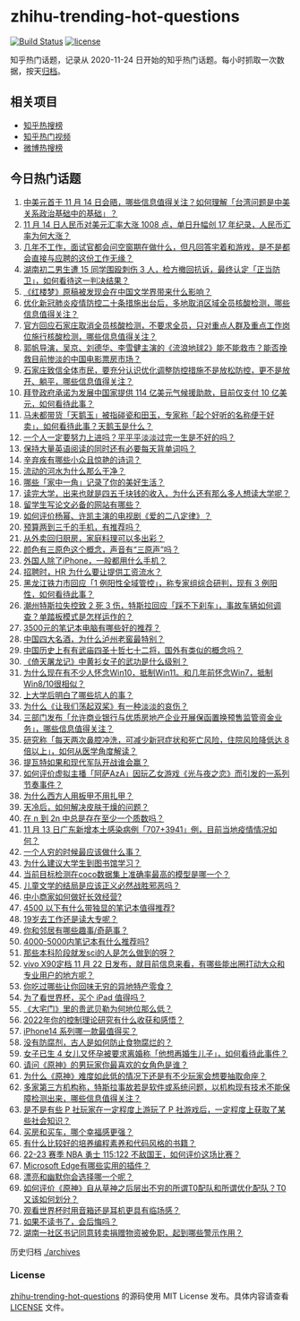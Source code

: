 # zhihu-trending-hot-questions

[![Build Status](https://github.com/justjavac/zhihu-trending-hot-questions/workflows/ci/badge.svg?branch=master)](https://github.com/justjavac/zhihu-trending-hot-questions/actions)
[![license](https://img.shields.io/github/license/justjavac/zhihu-trending-hot-questions)](https://github.com/justjavac/zhihu-trending-hot-questions/blob/master/LICENSE)

知乎热门话题，记录从 2020-11-24 日开始的知乎热门话题。每小时抓取一次数据，按天[归档](./archives)。

## 相关项目

- [知乎热搜榜](https://github.com/justjavac/zhihu-trending-top-search)
- [知乎热门视频](https://github.com/justjavac/zhihu-trending-hot-video)
- [微博热搜榜](https://github.com/justjavac/weibo-trending-hot-search)

## 今日热门话题

<!-- BEGIN -->
<!-- 最后更新时间 Tue Nov 15 2022 06:16:58 GMT+0800 (China Standard Time) -->

1. [中美元首于 11 月 14 日会晤，哪些信息值得关注？如何理解「台湾问题是中美关系政治基础中的基础」？](https://www.zhihu.com/question/566625471)
1. [11 月 14 日人民币对美元汇率大涨 1008 点，单日升幅创 17 年纪录，人民币汇率为何大涨？](https://www.zhihu.com/question/566601626)
1. [几年不工作，面试官都会问空窗期在做什么，但凡回答宅着和游戏，是不是都会直接与应聘的这份工作无缘？](https://www.zhihu.com/question/565041642)
1. [湖南初二男生遭 15 同学围殴刺伤 3 人，检方撤回抗诉，最终认定「正当防卫」，如何看待这一判决结果？](https://www.zhihu.com/question/566643090)
1. [《红楼梦》原稿被发现会在中国文学界带来什么影响？](https://www.zhihu.com/question/346884947)
1. [优化新冠肺炎疫情防控二十条措施出台后，多地取消区域全员核酸检测，哪些信息值得关注？](https://www.zhihu.com/question/566609568)
1. [官方回应石家庄取消全员核酸检测，不要求全员，只对重点人群及重点工作岗位施行核酸检测，哪些信息值得关注？](https://www.zhihu.com/question/566614625)
1. [郭帆导演，吴京、刘德华、李雪健主演的《流浪地球2》能不能救市？能否挽救目前惨淡的中国电影票房市场？](https://www.zhihu.com/question/560512892)
1. [石家庄致信全体市民，要充分认识优化调整防控措施不是放松防控，更不是放开、躺平，哪些信息值得关注？](https://www.zhihu.com/question/566610805)
1. [拜登政府承诺为发展中国家提供 114 亿美元气候援助款，目前仅支付 10 亿美元，如何看待此事？](https://www.zhihu.com/question/566639483)
1. [马未都带货「天鹅玉」被指碰瓷和田玉，专家称「起个好听的名称便于好卖」，如何看待此事？天鹅玉是什么？](https://www.zhihu.com/question/566416718)
1. [一个人一定要努力上进吗？平平平淡淡过完一生是不好的吗？](https://www.zhihu.com/question/561229353)
1. [保持大量英语阅读的同时还有必要每天背单词吗？](https://www.zhihu.com/question/564587835)
1. [辛弃疾有哪些小众且惊艳的诗词？](https://www.zhihu.com/question/559209748)
1. [流动的河水为什么那么干净？](https://www.zhihu.com/question/565595517)
1. [哪些「家中一角」记录了你的美好生活？](https://www.zhihu.com/question/563964589)
1. [读完大学，出来也就是四五千块钱的收入，为什么还有那么多人想读大学呢？](https://www.zhihu.com/question/566466505)
1. [留学生写论文必备的网站有哪些？](https://www.zhihu.com/question/452916167)
1. [如何评价杨幂、许凯主演的电视剧《爱的二八定律》？](https://www.zhihu.com/question/566643989)
1. [预算两到三千的手机，有推荐吗？](https://www.zhihu.com/question/514064189)
1. [从外卖回归厨房，家庭料理可以多出彩？](https://www.zhihu.com/question/563964843)
1. [颜色有三原色这个概念，声音有“三原声”吗？](https://www.zhihu.com/question/565831024)
1. [外国人除了iPhone，一般都用什么手机？](https://www.zhihu.com/question/565819613)
1. [招聘时，HR 为什么要让提供工资流水？](https://www.zhihu.com/question/526775817)
1. [黑龙江铁力市回应「1 例阳性全域管控」，称专家组综合研判，现有 3 例阳性，如何看待此事？](https://www.zhihu.com/question/566590360)
1. [潮州特斯拉失控致 2 死 3 伤，特斯拉回应「踩不下刹车」，事故车辆如何调查？单踏板模式是怎样运作的？](https://www.zhihu.com/question/566445676)
1. [3500元的笔记本电脑有哪些好的推荐？](https://www.zhihu.com/question/565568932)
1. [中国四大名酒，为什么泸州老窖最特别？](https://www.zhihu.com/question/566597588)
1. [中国历史上有有武庙四圣十哲七十二将，国外有类似的概念吗？](https://www.zhihu.com/question/468660922)
1. [《倚天屠龙记》中黄衫女子的武功是什么级别？](https://www.zhihu.com/question/421645781)
1. [为什么现在有不少人怀念Win10，抵制Win11。和几年前怀念Win7，抵制Win8/10很相似？](https://www.zhihu.com/question/472244909)
1. [上大学后明白了哪些坑人的事？](https://www.zhihu.com/question/336334194)
1. [为什么《让我们荡起双桨》有一种淡淡的哀伤？](https://www.zhihu.com/question/49688722)
1. [三部门发布「允许商业银行与优质房地产企业开展保函置换预售监管资金业务」，哪些信息值得关注？](https://www.zhihu.com/question/566636954)
1. [研究称「每天两次鼻腔冲洗，可减少新冠症状和死亡风险，住院风险降低达 8 倍以上」，如何从医学角度解读？](https://www.zhihu.com/question/566580813)
1. [提瓦特如果和现代军队开战谁会赢？](https://www.zhihu.com/question/565445915)
1. [如何评价虚拟主播「阿萨AzA」因玩乙女游戏《光与夜之恋》而引发的一系列节奏事件？](https://www.zhihu.com/question/565574893)
1. [为什么西方人用板甲不用扎甲？](https://www.zhihu.com/question/530478968)
1. [天冷后，如何解决皮肤干燥的问题？](https://www.zhihu.com/question/564105994)
1. [在 n 到 2n 中总是存在至少一个质数吗？](https://www.zhihu.com/question/553648630)
1. [11 月 13 日广东新增本土感染病例「707+3941」例，目前当地疫情情况如何？](https://www.zhihu.com/question/566581586)
1. [一个人穷的时候最应该做什么事？](https://www.zhihu.com/question/459259055)
1. [为什么建议大学生到图书馆学习？](https://www.zhihu.com/question/565701113)
1. [当前目标检测在coco数据集上准确率最高的模型是哪一个？](https://www.zhihu.com/question/329342363)
1. [儿童文学的结局是应该正义必然战胜邪恶吗？](https://www.zhihu.com/question/353367852)
1. [中小商家如何做好长效经营?](https://www.zhihu.com/question/566453495)
1. [4500 以下有什么带独显的笔记本值得推荐?](https://www.zhihu.com/question/566421592)
1. [19岁去工作还是读大专呢？](https://www.zhihu.com/question/553679928)
1. [你和邻居有哪些趣事/奇葩事？](https://www.zhihu.com/question/23188631)
1. [4000-5000内笔记本有什么推荐吗?](https://www.zhihu.com/question/565839365)
1. [那些本科阶段就发sci的人是怎么做到的呀？](https://www.zhihu.com/question/322717719)
1. [vivo X90定档 11 月 22 日发布，就目前信息来看，有哪些能出圈打动大众和专业用户的地方呢？](https://www.zhihu.com/question/566604904)
1. [你吃过哪些让你回味无穷的异地特产零食？](https://www.zhihu.com/question/564778423)
1. [为了看世界杯，买个 iPad 值得吗？](https://www.zhihu.com/question/564454065)
1. [《大宅门》里的贵武贝勒为何地位那么低？](https://www.zhihu.com/question/286184091)
1. [2022年你的控制理论研究有什么收获和感悟？](https://www.zhihu.com/question/565419711)
1. [iPhone14 系列哪一款最值得买？](https://www.zhihu.com/question/561820194)
1. [没有防腐剂，古人是如何防止食物腐烂的？](https://www.zhihu.com/question/445998108)
1. [女子已生 4 女儿又怀孕被要求离婚称「他想再婚生儿子」，如何看待此事件？](https://www.zhihu.com/question/566590118)
1. [请问《原神》的男玩家你最喜欢的女角色是谁？](https://www.zhihu.com/question/561368144)
1. [为什么《原神》难度如此低的情况下还是有不少玩家会想要抽取命座？](https://www.zhihu.com/question/566419570)
1. [多家第三方机构称，特斯拉事故若是软件或系统问题，以机构现有技术不能保障检测出来，哪些信息值得关注？](https://www.zhihu.com/question/566603548)
1. [是不是有些 P 社玩家在一定程度上游玩了 P 社游戏后，一定程度上获取了某些社会知识？](https://www.zhihu.com/question/565591502)
1. [买房和买车，哪个幸福感更强？](https://www.zhihu.com/question/554078855)
1. [有什么比较好的培养编程素养和代码风格的书籍？](https://www.zhihu.com/question/489809791)
1. [22-23 赛季 NBA 勇士 115:122 不敌国王，如何评价这场比赛？](https://www.zhihu.com/question/566585306)
1. [Microsoft Edge有哪些实用的插件？](https://www.zhihu.com/question/49893660)
1. [漂亮和幽默你会选择哪一个呢？](https://www.zhihu.com/question/564964168)
1. [如何评价《原神》自从草神之后层出不穷的所谓T0配队和所谓优化配队？T0又该如何划分？](https://www.zhihu.com/question/566021050)
1. [观看世界杯时用音箱还是耳机更具有临场感？](https://www.zhihu.com/question/564618241)
1. [如果不读书了，会后悔吗？](https://www.zhihu.com/question/559139397)
1. [湖南一社区书记同意转卖捐赠物资被免职，起到哪些警示作用？](https://www.zhihu.com/question/566016407)

<!-- END -->

历史归档 [./archives](./archives)

### License

[zhihu-trending-hot-questions](https://github.com/justjavac/zhihu-trending-hot-questions)
的源码使用 MIT License 发布。具体内容请查看 [LICENSE](./LICENSE) 文件。
